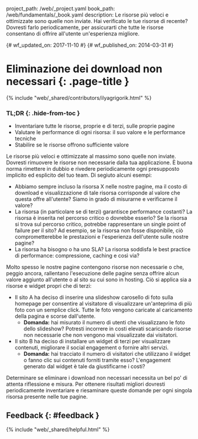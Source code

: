 project_path: /web/_project.yaml book_path: /web/fundamentals/_book.yaml description: Le risorse più veloci e ottimizzate sono quelle non inviate. Hai verificato le tue risorse di recente? Dovresti farlo periodicamente, per assicurarti che tutte le risorse consentano di offrire all'utente un'esperienza migliore.

{# wf_updated_on: 2017-11-10 #} {# wf_published_on: 2014-03-31 #}

# Eliminazione dei download non necessari {: .page-title }

{% include "web/_shared/contributors/ilyagrigorik.html" %}

### TL;DR {: .hide-from-toc }

* Inventariare tutte le risorse, proprie e di terzi, sulle proprie pagine
* Valutare le performance di ogni risorsa: il suo valore e le performance tecniche
* Stabilire se le risorse offrono sufficiente valore

Le risorse più veloci e ottimizzate al massimo sono quelle non inviate. Dovresti rimuovere le risorse non necessarie dalla tua applicazione. È buona norma rimettere in dubbio e rivedere periodicamente ogni presupposto implicito ed esplicito del tuo team. Di segiuto alcuni esempi:

* Abbiamo sempre incluso la risorsa X nelle nostre pagine, ma il costo di download e visualizzazione di tale risorsa corrisponde al valore che questa offre all'utente? Siamo in grado di misurarne e verificarne il valore?
* La risorsa (in particolare se di terzi) garantisce performance costanti? La risorsa è inserita nel percorso critico o dovrebbe esserlo? Se la risorsa si trova sul percorso critico, potrebbe rappresentare un single point of failure per il sito? Ad esempio, se la risorsa non fosse disponibile, ciò comprometterebbe le prestazioni e l'esperienza dell'utente sulle nostre pagine?
* La risorsa ha bisogno o ha uno SLA? La risorsa soddisfa le best practice di performance: compressione, caching e così via?

Molto spesso le nostre pagine contengono risorse non necessarie o che, peggio ancora, rallentano l'esecuzione delle pagine senza offrire alcun valore aggiunto all'utente o al sito su cui sono in hosting. Ciò si applica sia a risorse e widget propri che di terzi:

* Il sito A ha deciso di inserire una slideshow carosello di foto sulla homepage per consentire al visitatore di visualizzare un'anteprima di più foto con un semplice click. Tutte le foto vengono caricate al caricamento della pagina e scorse dall'utente. 
    * **Domanda:** hai misurato il numero di utenti che visualizzano le foto dello slideshow? Potresti incorrere in costi elevati scaricando risorse non necessarie che non vengono mai visualizzate dai visitatori.
* Il sito B ha deciso di installare un widget di terzi per visualizzare contenuti, migliorare il social engagement o fornire altri servizi. 
    * **Domanda:** hai tracciato il numero di visitatori che utilizzano il widget o fanno clic sui contenuti forniti tramite esso? L'engagement generato dal widget è tale da giustificarne i costi?

Determinare se eliminare i download non necessari necessita un bel po' di attenta riflessione e misura. Per ottenere risultati migliori dovresti periodicamente inventariare e riesaminare queste domande per ogni singola risorsa presente nelle tue pagine.

## Feedback {: #feedback }

{% include "web/_shared/helpful.html" %}